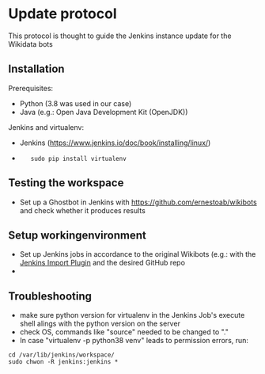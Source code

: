# Update protocol

This protocol is thought to guide the Jenkins instance update for the Wikidata bots

## Installation

Prerequisites:

*   Python (3.8 was used in our case)
*   Java (e.g.: Open Java Development Kit (OpenJDK))


Jenkins and virtualenv:
*   Jenkins (https://www.jenkins.io/doc/book/installing/linux/)

*   `   sudo pip install virtualenv`


## Testing the workspace

*   Set up a Ghostbot in Jenkins with https://github.com/ernestoab/wikibots and check whether it produces results

## Setup workingenvironment

*   Set up Jenkins jobs in accordance to the original Wikibots (e.g.: with the [Jenkins Import Plugin](https://www.coachdevops.com/2020/06/migrate-jenkins-jobs-from-one-server-to.html) and the desired GitHub repo
*   

## Troubleshooting

*  make sure python version for virtualenv in the Jenkins Job's execute shell alings with the python version on the server
*  check OS, commands like "source" needed to be changed to "."
*  In case "virtualenv -p python38 venv" leads to permission errors, run:
```
cd /var/lib/jenkins/workspace/ 
sudo chwon -R jenkins:jenkins *

```
